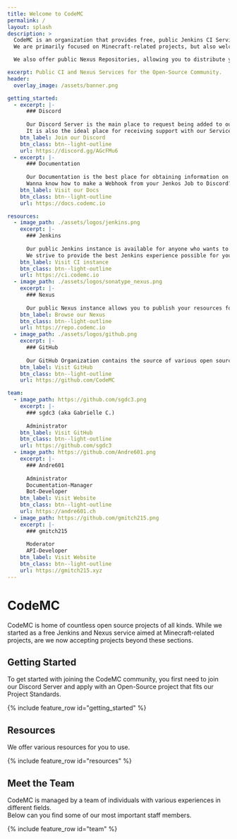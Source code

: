 ```yaml
---
title: Welcome to CodeMC
permalink: /
layout: splash
description: >
  CodeMC is an organization that provides free, public Jenkins CI Services for Open Source projects.<br>
  We are primarily focused on Minecraft-related projects, but also welcome projects of any other kind.<br><br>

  We also offer public Nexus Repositories, allowing you to distribute your code to others with ease.

excerpt: Public CI and Nexus Services for the Open-Source Community.
header:
  overlay_image: /assets/banner.png

getting_started:
  - excerpt: |-
      ### Discord
      
      Our Discord Server is the main place to request being added to our Jenkins and Nexus services.  
      It is also the ideal place for receiving support with our Services, should you have questions.
    btn_label: Join our Discord
    btn_class: btn--light-outline
    url: https://discord.gg/AGcFMu6
  - excerpt: |-
      ### Documentation
      
      Our Documentation is the best place for obtaining information on how to do specific things.  
      Wanna know how to make a Webhook from your Jenkos Job to Discord? Wanna know how to integrate building from Pull requests? Our Docs have you covered!
    btn_label: Visit our Docs
    btn_class: btn--light-outline
    url: https://docs.codemc.io

resources:
  - image_path: ./assets/logos/jenkins.png
    excerpt: |-
      ### Jenkins
      
      Our public Jenkins instance is available for anyone who wants to use it and has successfully applied for it.  
      We strive to provide the best Jenkins experience possible for you.
    btn_label: Visit CI instance
    btn_class: btn--light-outline
    url: https://ci.codemc.io
  - image_path: ./assets/logos/sonatype_nexus.png
    excerpt: |-
      ### Nexus
      
      Our public Nexus instance allows you to publish your resources for others to include in their own project.
    btn_label: Browse our Nexus
    btn_class: btn--light-outline
    url: https://repo.codemc.io
  - image_path: ./assets/logos/github.png
    excerpt: |-
      ### GitHub
      
      Our GitHub Organization contains the source of various open source projects under the CodeMC Umbrella, be it our Discord bot, our Documentation or even this website.
    btn_label: Visit GitHub
    btn_class: btn--light-outline
    url: https://github.com/CodeMC

team:
  - image_path: https://github.com/sgdc3.png
    excerpt: |-
      ### sgdc3 (aka Gabrielle C.)
      
      Administrator
    btn_label: Visit GitHub
    btn_class: btn--light-outline
    url: https://github.com/sgdc3
  - image_path: https://github.com/Andre601.png
    excerpt: |-
      ### Andre601
      
      Administrator  
      Documentation-Manager  
      Bot-Developer
    btn_label: Visit Website
    btn_class: btn--light-outline
    url: https://andre601.ch
  - image_path: https://github.com/gmitch215.png
    excerpt: |-
      ### gmitch215
        
      Moderator  
      API-Developer
    btn_label: Visit Website
    btn_class: btn--light-outline
    url: https://gmitch215.xyz
---
```

# CodeMC
CodeMC is home of countless open source projects of all kinds. While we started as a free Jenkins and Nexus service aimed at Minecraft-related projects, are we now accepting projects beyond these sections.

## Getting Started
To get started with joining the CodeMC community, you first need to join our Discord Server and apply with an Open-Source project that fits our Project Standards.

{% include feature_row id="getting_started" %}

## Resources
We offer various resources for you to use.

{% include feature_row id="resources" %}

## Meet the Team
CodeMC is managed by a team of individuals with various experiences in different fields.  
Below can you find some of our most important staff members.

{% include feature_row id="team" %}